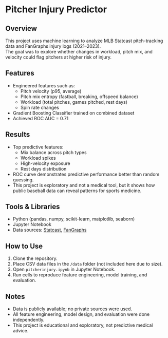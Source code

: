 # Pitcher Injury Predictor

## Overview
This project uses machine learning to analyze MLB Statcast pitch-tracking data and FanGraphs injury logs (2021–2023).  
The goal was to explore whether changes in workload, pitch mix, and velocity could flag pitchers at higher risk of injury.

## Features
- Engineered features such as:
  - Pitch velocity (p95, average)
  - Pitch mix entropy (fastball, breaking, offspeed balance)
  - Workload (total pitches, games pitched, rest days)
  - Spin rate changes
- Gradient Boosting Classifier trained on combined dataset
- Achieved ROC AUC = 0.71

## Results
- Top predictive features:
  - Mix balance across pitch types
  - Workload spikes
  - High-velocity exposure
  - Rest days distribution
- ROC curve demonstrates predictive performance better than random guessing.
- This project is exploratory and not a medical tool, but it shows how public baseball data can reveal patterns for sports medicine.

## Tools & Libraries
- Python (pandas, numpy, scikit-learn, matplotlib, seaborn)
- Jupyter Notebook
- Data sources: [Statcast](https://baseballsavant.mlb.com/statcast_search), [FanGraphs](https://www.fangraphs.com/)

## How to Use
1. Clone the repository.
2. Place CSV data files in the `/data` folder (not included here due to size).
3. Open `pitcherinjury.ipynb` in Jupyter Notebook.
4. Run cells to reproduce feature engineering, model training, and evaluation.

## Notes
- Data is publicly available; no private sources were used.
- All feature engineering, model design, and evaluation were done independently.
- This project is educational and exploratory, not predictive medical advice.

